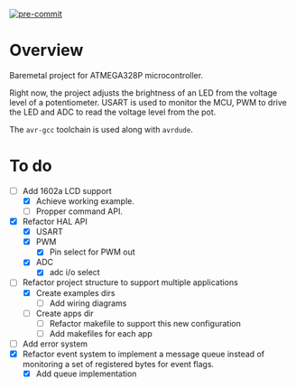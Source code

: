 [![pre-commit](https://img.shields.io/badge/pre--commit-enabled-brightgreen?logo=pre-commit&logoColor=white)](https://github.com/pre-commit/pre-commit)

# Overview
Baremetal project for ATMEGA328P microcontroller.

Right now, the project adjusts the brightness of an LED from the voltage level of a potentiometer. USART is used to monitor the MCU, PWM to drive the LED and ADC to read the voltage level from the pot.

The `avr-gcc` toolchain is used along with `avrdude`.

# To do
- [ ] Add 1602a LCD support
	- [x] Achieve working example.
	- [ ] Propper command API.
- [x] Refactor HAL API
  - [x] USART
  - [x] PWM
	- [x] Pin select for PWM out
  - [x] ADC
	- [x] adc i/o select
- [ ] Refactor project structure to support multiple applications
	- [x] Create examples dirs
		- [ ] Add wiring diagrams
	- [ ] Create apps dir
    	- [ ] Refactor makefile to support this new configuration
    	- [ ] Add makefiles for each app
- [ ] Add error system
- [x] Refactor event system to implement a message queue instead of monitoring a set of registered bytes for event flags.
	- [x] Add queue implementation
